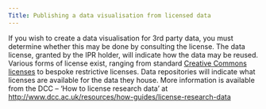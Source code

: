 ```yaml
---
Title: Publishing a data visualisation from licensed data
---
```

If you wish to create a data visualisation for 3rd party data, you must determine whether this may be done by consulting the license. 
The data license, granted by the IPR holder, will indicate how the data may be reused. Various forms of license exist, ranging from 
standard [Creative Commons licenses][cc] to bespoke restrictive licenses. Data repositories will indicate what licenses are available for the 
data they house. More information is available from the DCC – ‘How to license research data’ at http://www.dcc.ac.uk/resources/how-guides/license-research-data

[cc]: https://creativecommons.org/licenses/
